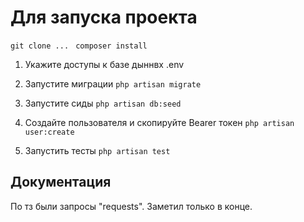 # Для запуска проекта
``` git clone ...  ```
``` composer install  ```

1. Укажите доступы к базе дыннвх .env

2. Запустите миграции
``` php artisan migrate ```

3. Запустите сиды
``` php artisan db:seed ```

4. Cоздайте пользователя и скопируйте Bearer токен 
``` php artisan user:create ```

5. Запустить тесты
``` php artisan test ```

## Документация
По тз были запросы "requests". Заметил только в конце.

